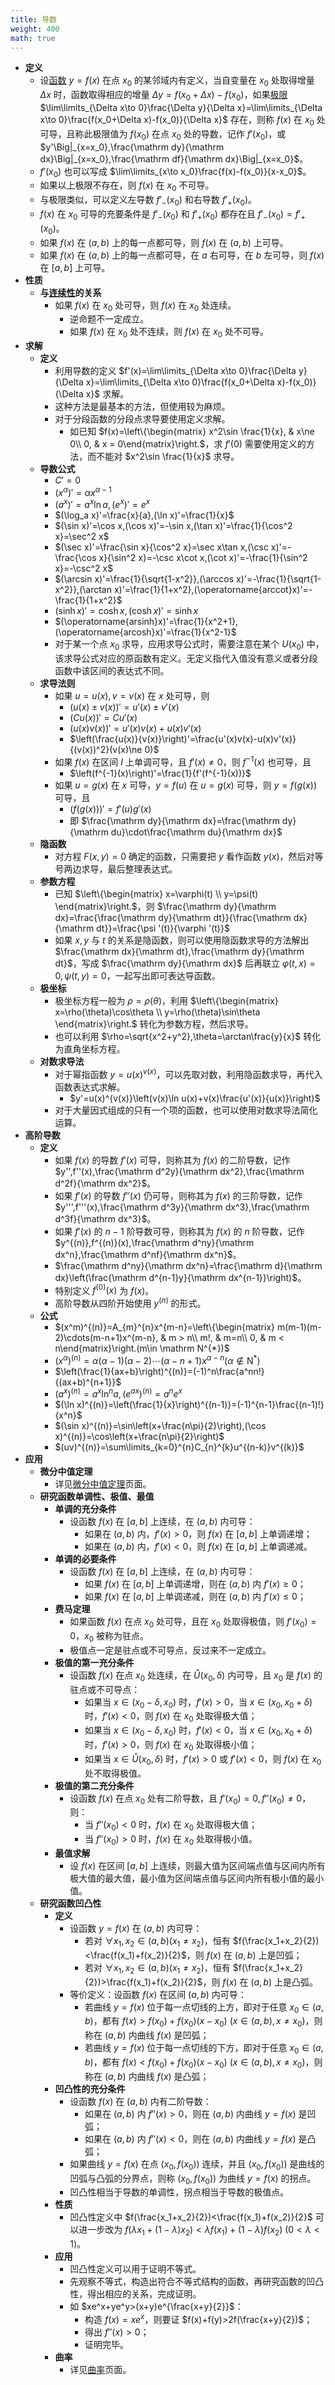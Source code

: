 ```yaml
---
title: 导数
weight: 400
math: true
---
```


- **定义** <span id="u884j8"></span>
    - 设[函数](/docs/mathematics/calculus/function) $y=f(x)$ 在点 $x_0$ 的某邻域内有定义，当自变量在 $x_0$ 处取得增量 $\Delta x$ 时，函数取得相应的增量 $\Delta y=f(x_0+\Delta x)-f(x_0)$，如果[极限](/docs/mathematics/calculus/limit) $\lim\limits_{\Delta x\to 0}\frac{\Delta y}{\Delta x}=\lim\limits_{\Delta x\to 0}\frac{f(x_0+\Delta x)-f(x_0)}{\Delta x}$ 存在，则称 $f(x)$ 在 $x_0$ 处可导，且称此极限值为 $f(x_0)$ 在点 $x_0$ 处的导数，记作 $f'(x_0)$，或 $y'\Big|_{x=x_0},\frac{\mathrm dy}{\mathrm dx}\Big|_{x=x_0},\frac{\mathrm df}{\mathrm dx}\Big|_{x=x_0}$。 <span id="ri73aj"></span>
    - $f'(x_0)$ 也可以写成 $\lim\limits_{x\to x_0}\frac{f(x)-f(x_0)}{x-x_0}$。
    - 如果以上极限不存在，则 $f(x)$ 在 $x_0$ 不可导。
    - 与极限类似，可以定义左导数 $f'_-(x_0)$ 和右导数 $f'_+(x_0)$。
    - $f(x)$ 在 $x_0$ 可导的充要条件是 $f'_-(x_0)$ 和 $f'_+(x_0)$ 都存在且 $f'_-(x_0)=f'_+(x_0)$。
    - 如果 $f(x)$ 在 $(a,b)$ 上的每一点都可导，则 $f(x)$ 在 $(a,b)$ 上可导。
    - 如果 $f(x)$ 在 $(a,b)$ 上的每一点都可导，在 $a$ 右可导，在 $b$ 左可导，则 $f(x)$ 在 $[a,b]$ 上可导。
- **性质**
    - **与[连续性](/docs/mathematics/calculus/function#vhnj4q)的关系**
        - 如果 $f(x)$ 在 $x_0$ 处可导，则 $f(x)$ 在 $x_0$ 处连续。
            - 逆命题不一定成立。
            - 如果 $f(x)$ 在 $x_0$ 处不连续，则 $f(x)$ 在 $x_0$ 处不可导。
- **求解**
    - **定义**
        - 利用导数的定义 $f'(x)=\lim\limits_{\Delta x\to 0}\frac{\Delta y}{\Delta x}=\lim\limits_{\Delta x\to 0}\frac{f(x_0+\Delta x)-f(x_0)}{\Delta x}$ 求解。
        - 这种方法是最基本的方法，但使用较为麻烦。
        - 对于分段函数的分段点求导要使用定义求解。
            - 如已知 $f(x)=\left\{\begin{matrix} x^2\sin \frac{1}{x}, & x\ne 0\\ 0, & x = 0\end{matrix}\right.$，求 $f'(0)$ 需要使用定义的方法，而不能对 $x^2\sin \frac{1}{x}$ 求导。
    - **导数公式**
        - $C'=0$
        - $(x^\alpha)'=\alpha x^{\alpha-1}$
        - $(a^x)'=a^x\ln a,(e^x)'=e^x$
        - $(\log_a x)'=\frac{x}{a},(\ln x)'=\frac{1}{x}$
        - $(\sin x)'=\cos x,(\cos x)'=-\sin x,(\tan x)'=\frac{1}{\cos^2 x}=\sec^2 x$
        - $(\sec x)'=\frac{\sin x}{\cos^2 x}=\sec x\tan x,(\csc x)'=-\frac{\cos x}{\sin^2 x}=-\csc x\cot x,(\cot x)'=-\frac{1}{\sin^2 x}=-\csc^2 x$
        - $(\arcsin x)'=\frac{1}{\sqrt{1-x^2}},(\arccos x)'=-\frac{1}{\sqrt{1-x^2}},(\arctan x)'=\frac{1}{1+x^2},(\operatorname{arccot}x)'=-\frac{1}{1+x^2}$
        - $(\sinh x)'=\cosh x, (\cosh x)'=\sinh x$
        - $(\operatorname{arsinh}x)'=\frac{1}{x^2+1},(\operatorname{arcosh}x)'=\frac{1}{x^2-1}$
        - 对于某一个点 $x_0$ 求导，应用求导公式时，需要注意在某个 $U(x_0)$ 中，该求导公式对应的原函数有定义。无定义指代入值没有意义或者分段函数中该区间的表达式不同。
    - **求导法则**
        - 如果 $u=u(x),v=v(x)$ 在 $x$ 处可导，则
            - $(u(x)\pm v(x))'=u'(x)\pm v'(x)$
            - $(Cu(x))'=Cu'(x)$
            - $(u(x)v(x))'=u'(x)v(x)+u(x)v'(x)$
            - $\left(\frac{u(x)}{v(x)}\right)'=\frac{u'(x)v(x)-u(x)v'(x)}{(v(x))^2}(v(x)\ne 0)$
        - 如果 $f(x)$ 在区间 $I$ 上单调可导，且 $f'(x)\ne 0$，则 $f^{-1}(x)$ 也可导，且
            - $\left(f^{-1}(x)\right)'=\frac{1}{f'(f^{-1}(x))}$
        - 如果 $u=g(x)$ 在 $x$ 可导，$y=f(u)$ 在 $u=g(x)$ 可导，则 $y=f(g(x))$ 可导，且
            - $\left(f\left(g(x)\right)\right)'=f'(u)g'(x)$
            - 即 $\frac{\mathrm dy}{\mathrm dx}=\frac{\mathrm dy}{\mathrm du}\cdot\frac{\mathrm du}{\mathrm dx}$
    - **隐函数**
        - 对方程 $F(x,y)=0$ 确定的函数，只需要把 $y$ 看作函数 $y(x)$，然后对等号两边求导，最后整理表达式。
    - **参数方程** <span id="fus26w"></span>
        - 已知 $\left\{\begin{matrix} x=\varphi(t) \\ y=\psi(t) \end{matrix}\right.$，则 $\frac{\mathrm dy}{\mathrm dx}=\frac{\frac{\mathrm dy}{\mathrm dt}}{\frac{\mathrm dx}{\mathrm dt}}=\frac{\psi '(t)}{\varphi '(t)}$
        - 如果 $x,y$ 与 $t$ 的关系是隐函数，则可以使用隐函数求导的方法解出 $\frac{\mathrm dx}{\mathrm dt},\frac{\mathrm dy}{\mathrm dt}$，写成 $\frac{\mathrm dy}{\mathrm dx}$ 后再联立 $\varphi(t,x)=0,\psi(t,y)=0$，一起写出即可表达导函数。
    - **极坐标**
        - 极坐标方程一般为 $\rho=\rho(\theta)$，利用 $\left\{\begin{matrix} x=\rho(\theta)\cos\theta \\ y=\rho(\theta)\sin\theta \end{matrix}\right.$ 转化为参数方程，然后求导。
        - 也可以利用 $\rho=\sqrt{x^2+y^2},\theta=\arctan\frac{y}{x}$ 转化为直角坐标方程。
    - **对数求导法**
        - 对于幂指函数 $y=u(x)^{v(x)}$，可以先取对数，利用隐函数求导，再代入函数表达式求解。
            - $y'=u(x)^{v(x)}\left(v(x)\ln u(x)+v(x)\frac{u'(x)}{u(x)}\right)$
        - 对于大量因式组成的只有一个项的函数，也可以使用对数求导法简化运算。
- **高阶导数**
    - **定义**
        - 如果 $f(x)$ 的导数 $f'(x)$ 可导，则称其为 $f(x)$ 的二阶导数，记作 $y'',f''(x),\frac{\mathrm d^2y}{\mathrm dx^2},\frac{\mathrm d^2f}{\mathrm dx^2}$。
        - 如果 $f'(x)$ 的导数 $f''(x)$ 仍可导，则称其为 $f(x)$ 的三阶导数，记作 $y''',f'''(x),\frac{\mathrm d^3y}{\mathrm dx^3},\frac{\mathrm d^3f}{\mathrm dx^3}$。
        - 如果 $f'(x)$ 的 $n-1$ 阶导数可导，则称其为 $f(x)$ 的 $n$ 阶导数，记作 $y^{(n)},f^{(n)}(x),\frac{\mathrm d^ny}{\mathrm dx^n},\frac{\mathrm d^nf}{\mathrm dx^n}$。
        - $\frac{\mathrm d^ny}{\mathrm dx^n}=\frac{\mathrm d}{\mathrm dx}\left(\frac{\mathrm d^{n-1}y}{\mathrm dx^{n-1}}\right)$。
        - 特别定义 $f^{(0)}(x)$ 为 $f(x)$。
        - 高阶导数从四阶开始使用 $y^{(n)}$ 的形式。
    - **公式**
        - $(x^m)^{(n)}=A_{m}^{n}x^{m-n}=\left\{\begin{matrix} m(m-1)(m-2)\cdots(m-n+1)x^{m-n}, & m > n\\ m!, & m=n\\ 0, & m < n\end{matrix}\right.(m\in \mathrm N^{*})$
        - $(x^\alpha)^{(n)}=\alpha(\alpha-1)(\alpha-2)\cdots(\alpha-n+1)x^{\alpha-n}(\alpha\notin\mathrm N^{*})$
        - $\left(\frac{1}{ax+b}\right)^{(n)}=(-1)^n\frac{a^nn!}{(ax+b)^{n+1}}$
        - $\left(a^{x}\right)^{(n)}=a^x \ln^n a,\left(e^{ax}\right)^{(n)}=a^n e^x$
        - $(\ln x)^{(n)}=\left(\frac{1}{x}\right)^{(n-1)}=(-1)^{n-1}\frac{(n-1)!}{x^n}$
        - $(\sin x)^{(n)}=\sin\left(x+\frac{n\pi}{2}\right),(\cos x)^{(n)}=\cos\left(x+\frac{n\pi}{2}\right)$
        - $(uv)^{(n)}=\sum\limits_{k=0}^{n}C_{n}^{k}u^{(n-k)}v^{(k)}$
- **应用**
    - **微分中值定理**
        - 详见[微分中值定理](/docs/mathematics/calculus/differential-mean-theorem)页面。
    - **研究函数单调性、极值、最值** <span id="erqbub"></span>
        - **单调的充分条件**
            - 设函数 $f(x)$ 在 $[a,b]$ 上连续，在 $(a,b)$ 内可导：
                - 如果在 $(a,b)$ 内，$f'(x)>0$，则 $f(x)$ 在 $[a,b]$ 上单调递增；
                - 如果在 $(a,b)$ 内，$f'(x)<0$，则 $f(x)$ 在 $[a,b]$ 上单调递减。
        - **单调的必要条件**
            - 设函数 $f(x)$ 在 $[a,b]$ 上连续，在 $(a,b)$ 内可导：
                - 如果 $f(x)$ 在 $[a,b]$ 上单调递增，则在 $(a,b)$ 内 $f'(x)\ge 0$；
                - 如果 $f(x)$ 在 $[a,b]$ 上单调递减，则在 $(a,b)$ 内 $f'(x)\le 0$；
        - **费马定理**
            - 如果函数 $f(x)$ 在点 $x_0$ 处可导，且在 $x_0$ 处取得极值，则 $f'(x_0)=0$，$x_0$ 被称为驻点。
            - 极值点一定是驻点或不可导点，反过来不一定成立。
        - **极值的第一充分条件**
            - 设函数 $f(x)$ 在点 $x_0$ 处连续，在 $\mathring U(x_0,\delta)$ 内可导，且 $x_0$ 是 $f(x)$ 的驻点或不可导点：
                - 如果当 $x\in(x_0-\delta,x_0)$ 时，$f'(x)>0$，当 $x\in(x_0,x_0+\delta)$ 时，$f'(x)<0$，则 $f(x)$ 在 $x_0$ 处取得极大值；
                - 如果当 $x\in(x_0-\delta,x_0)$ 时，$f'(x)<0$，当 $x\in(x_0,x_0+\delta)$ 时，$f'(x)>0$，则 $f(x)$ 在 $x_0$ 处取得极小值；
                - 如果当 $x\in\mathring U(x_0,\delta)$ 时，$f'(x)>0$ 或 $f'(x)<0$，则 $f(x)$ 在 $x_0$ 处不取得极值。
        - **极值的第二充分条件**
            - 设函数 $f(x)$ 在点 $x_0$ 处有二阶导数，且 $f'(x_0)=0,f''(x_0)\ne 0$，则：
                - 当 $f''(x_0)<0$ 时，$f(x)$ 在 $x_0$ 处取得极大值；
                - 当 $f''(x_0)>0$ 时，$f(x)$ 在 $x_0$ 处取得极小值。
        - **最值求解**
            - 设 $f(x)$ 在区间 $[a,b]$ 上连续，则最大值为区间端点值与区间内所有极大值的最大值，最小值为区间端点值与区间内所有极小值的最小值。
    - **研究函数凹凸性** <span id="tc59gd"></span>
        - **定义**
            - 设函数 $y=f(x)$ 在 $(a,b)$ 内可导：
                - 若对 $\forall x_1,x_2\in(a,b)(x_1\ne x_2)$，恒有 $f(\frac{x_1+x_2}{2})<\frac{f(x_1)+f(x_2)}{2}$，则 $f(x)$ 在 $(a,b)$ 上是凹弧；
                - 若对 $\forall x_1,x_2\in(a,b)(x_1\ne x_2)$，恒有 $f(\frac{x_1+x_2}{2})>\frac{f(x_1)+f(x_2)}{2}$，则 $f(x)$ 在 $(a,b)$ 上是凸弧。
            - 等价定义：设函数 $f(x)$ 在区间 $(a,b)$ 内可导：
                - 若曲线 $y=f(x)$ 位于每一点切线的上方，即对于任意 $x_0\in(a,b)$，都有 $f(x)> f(x_0)+f(x_0)(x-x_0)\ (x\in(a,b),x\ne x_0)$，则称在 $(a,b)$ 内曲线 $f(x)$ 是凹弧；
                - 若曲线 $y=f(x)$ 位于每一点切线的下方，即对于任意 $x_0\in(a,b)$，都有 $f(x)<f(x_0)+f(x_0)(x-x_0)\ (x\in(a,b),x\ne x_0)$，则称在 $(a,b)$ 内曲线 $f(x)$ 是凸弧；
        - **凹凸性的充分条件**
            - 设函数 $f(x)$ 在 $(a,b)$ 内有二阶导数：
                - 如果在 $(a,b)$ 内 $f''(x)>0$，则在 $(a,b)$ 内曲线 $y=f(x)$ 是凹弧；
                - 如果在 $(a,b)$ 内 $f''(x)<0$，则在 $(a,b)$ 内曲线 $y=f(x)$ 是凸弧；
            - 如果曲线 $y=f(x)$ 在点 $(x_0,f(x_0))$ 连续，并且 $(x_0,f(x_0))$ 是曲线的凹弧与凸弧的分界点，则称 $(x_0,f(x_0))$ 为曲线 $y=f(x)$ 的拐点。
            - 凹凸性相当于导数的单调性，拐点相当于导数的极值点。
        - **性质**
            - 凹凸性定义中 $f(\frac{x_1+x_2}{2})<\frac{f(x_1)+f(x_2)}{2}$ 可以进一步改为 $f(\lambda x_1+(1-\lambda)x_2)<\lambda f(x_1)+(1-\lambda)f(x_2)\ (0<\lambda<1)$。
        - **应用**
            - 凹凸性定义可以用于证明不等式。
            - 先观察不等式，构造出符合不等式结构的函数，再研究函数的凹凸性，得出相应的关系，完成证明。
            - 如 $xe^x+ye^y>(x+y)e^{\frac{x+y}{2}}$：
                - 构造 $f(x)=xe^x$，则要证 $f(x)+f(y)>2f(\frac{x+y}{2})$；
                - 得出 $f''(x)>0$；
                - 证明完毕。
        - **曲率**
            - 详见[曲率](/docs/mathematics/calculus/curvature)页面。
